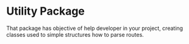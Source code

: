 # Utility Package

That package has objective of help developer in your project, creating classes used to simple structures how to parse routes.
